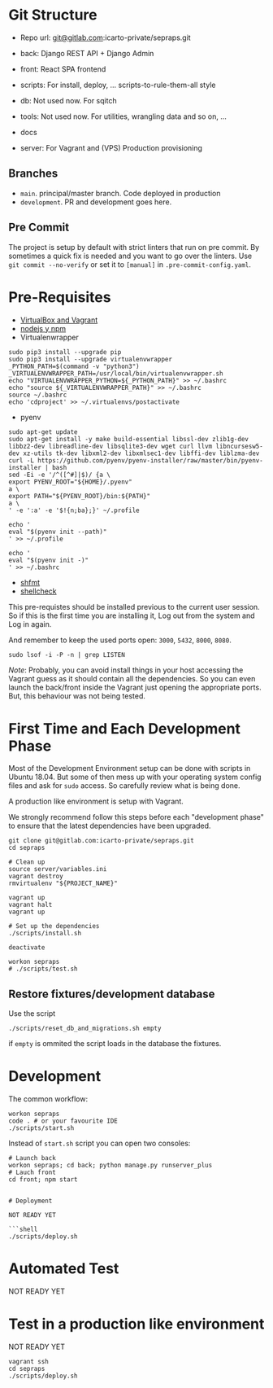 # Git Structure

-   Repo url: git@gitlab.com:icarto-private/sepraps.git

-   back: Django REST API + Django Admin
-   front: React SPA frontend
-   scripts: For install, deploy, ... scripts-to-rule-them-all style
-   db: Not used now. For sqitch
-   tools: Not used now. For utilities, wrangling data and so on, ...
-   docs
-   server: For Vagrant and (VPS) Production provisioning

## Branches

-   `main`. principal/master branch. Code deployed in production
-   `development`. PR and development goes here.

## Pre Commit

The project is setup by default with strict linters that run on pre commit. By sometimes a quick fix is needed and you want to go over the linters. Use `git commit --no-verify` or set it to `[manual]` in `.pre-commit-config.yaml`.

# Pre-Requisites

-   [VirtualBox and Vagrant](https://gitlab.com/icarto/ikdb/blob/master/configurar_equipo/linux/virtualbox_y_vagrant.md)
-   [nodejs y npm](https://gitlab.com/icarto/ikdb/blob/master/configurar_equipo/linux/instalar_y_actualizar_node_y_npm)
-   Virtualenwrapper

```shell
sudo pip3 install --upgrade pip
sudo pip3 install --upgrade virtualenvwrapper
_PYTHON_PATH=$(command -v "python3")
_VIRTUALENVWRAPPER_PATH=/usr/local/bin/virtualenvwrapper.sh
echo "VIRTUALENVWRAPPER_PYTHON=${_PYTHON_PATH}" >> ~/.bashrc
echo "source ${_VIRTUALENVWRAPPER_PATH}" >> ~/.bashrc
source ~/.bashrc
echo 'cdproject' >> ~/.virtualenvs/postactivate
```

-   pyenv

```shell
sudo apt-get update
sudo apt-get install -y make build-essential libssl-dev zlib1g-dev libbz2-dev libreadline-dev libsqlite3-dev wget curl llvm libncursesw5-dev xz-utils tk-dev libxml2-dev libxmlsec1-dev libffi-dev liblzma-dev
curl -L https://github.com/pyenv/pyenv-installer/raw/master/bin/pyenv-installer | bash
sed -Ei -e '/^([^#]|$)/ {a \
export PYENV_ROOT="${HOME}/.pyenv"
a \
export PATH="${PYENV_ROOT}/bin:${PATH}"
a \
' -e ':a' -e '$!{n;ba};}' ~/.profile

echo '
eval "$(pyenv init --path)"
' >> ~/.profile

echo '
eval "$(pyenv init -)"
' >> ~/.bashrc
```

-   [shfmt](https://gitlab.com/icarto/ikdb/-/blob/wip_linters/linters_estilo_codigo_y_formatters/estilo_codigo_y_formatters/herramientas/formatters_bash.md#configuraci%C3%B3n-icarto)
-   [shellcheck](https://gitlab.com/icarto/ikdb/-/blob/wip_linters/linters_estilo_codigo_y_formatters/linters/5.linters_bash.md#configuraci%C3%B3n-icarto)

This pre-requistes should be installed previous to the current user session. So if this is the first time you are installing it, Log out from the system and Log in again.

And remember to keep the used ports open: `3000`, `5432`, `8000`, `8080`.

```shell
sudo lsof -i -P -n | grep LISTEN
```

_Note_: Probably, you can avoid install things in your host accessing the Vagrant guess as it should contain all the dependencies. So you can even launch the back/front inside the Vagrant just opening the appropriate ports. But, this behaviour was not being tested.

# First Time and Each Development Phase

Most of the Development Environment setup can be done with scripts in Ubuntu 18.04. But some of then mess up with your operating system config files and ask for `sudo` access. So carefully review what is being done.

A production like environment is setup with Vagrant.

We strongly recommend follow this steps before each "development phase" to ensure that the latest dependencies have been upgraded.

```shell
git clone git@gitlab.com:icarto-private/sepraps.git
cd sepraps

# Clean up
source server/variables.ini
vagrant destroy
rmvirtualenv "${PROJECT_NAME}"

vagrant up
vagrant halt
vagrant up

# Set up the dependencies
./scripts/install.sh

deactivate

workon sepraps
# ./scripts/test.sh
```

## Restore fixtures/development database

Use the script

```shell
./scripts/reset_db_and_migrations.sh empty
```

if `empty` is ommited the script loads in the database the fixtures.

# Development

The common workflow:

```shell
workon sepraps
code . # or your favourite IDE
./scripts/start.sh
```

Instead of `start.sh` script you can open two consoles:

````shell
# Launch back
workon sepraps; cd back; python manage.py runserver_plus
# Lauch front
cd front; npm start


# Deployment

NOT READY YET

```shell
./scripts/deploy.sh
````

# Automated Test

NOT READY YET

# Test in a production like environment

NOT READY YET

```shell
vagrant ssh
cd sepraps
./scripts/deploy.sh
```

